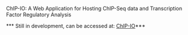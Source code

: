  ChIP-IO: A Web Application for Hosting ChIP-Seq data and Transcription Factor Regulatory Analysis
 
 *** Still in development, can be accessed at: [ChIP-IO](http://chipio.cs.cmu.edu/ "ChIP-IO")***
